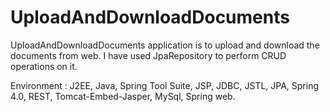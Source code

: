 # UploadAndDownloadDocuments

UploadAndDownloadDocuments application is to upload and download the documents from web. I have used JpaRepository to perform CRUD operations on it. 



Environment : J2EE, Java, Spring Tool Suite, JSP, JDBC, JSTL, JPA, Spring 4.0, REST, Tomcat-Embed-Jasper, MySql, Spring web.

